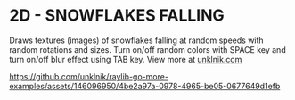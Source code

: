 
# 2D - SNOWFLAKES FALLING
Draws textures (images) of snowflakes falling at random speeds with random rotations and sizes. Turn on/off random colors with SPACE key and turn on/off blur effect using TAB key. View more at [unklnik.com](https://unklnik.com/posts/2d-snow/)
 
https://github.com/unklnik/raylib-go-more-examples/assets/146096950/4be2a97a-0978-4965-be05-0677649d1efb
